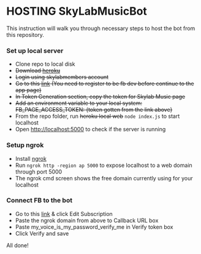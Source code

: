 # HOSTING SkyLabMusicBot #

This instruction will walk you through necessary steps to host the bot from this repository.

### Set up local server ###
* Clone repo to local disk
* ~~Download [heroku](https://devcenter.heroku.com/articles/getting-started-with-nodejs#set-up)~~
* ~~Login using skylabmembers account~~
* ~~Go to this [link](https://developers.facebook.com/apps/1439594396111274/messenger/)
(You need to register to be fb dev before continue to the app page)~~
* ~~In Token Generation section, copy the token for Skylab Music page~~
* ~~Add an environment variable to your local system: FB_PAGE_ACCESS_TOKEN: {token gotten from the link above}~~
* From the repo folder, run ~~heroku local web~~ `node index.js` to start localhost
* Open [http://localhost:5000](http://localhost:5000) to check if the server is running

### Setup ngrok ###

* Install [ngrok](https://ngrok.com/download)
* Run `ngrok http -region ap 5000` to expose localhost to a web domain through port 5000
* The ngrok cmd screen shows the free domain currently using for your localhost

### Connect FB to the bot ###

* Go to this [link](https://developers.facebook.com/apps/1439594396111274/webhooks/) & click Edit Subscription
* Paste the ngrok domain from above to Callback URL box
* Paste my_voice_is_my_password_verify_me in Verify token box
* Click Verify and save

All done!